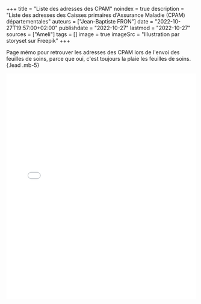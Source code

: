 +++
title = "Liste des adresses des CPAM"
noindex = true
description = "Liste des adresses des Caisses primaires d'Assurance Maladie (CPAM) départementales"
auteurs = ["Jean-Baptiste FRON"]
date = "2022-10-27T19:57:00+02:00"
publishdate = "2022-10-27"
lastmod = "2022-10-27"
sources = ["Ameli"]
tags = []
image = true
imageSrc = "Illustration par storyset sur Freepik"
+++

Page mémo pour retrouver les adresses des CPAM lors de l'envoi des feuilles de soins, parce que oui, c'est toujours la plaie les feuilles de soins.
{.lead .mb-5}

<embed src="/print/cpam.pdf" type="application/pdf" title="Liste des adresses des CPAM pour l'envoi de documents" width="100%" height="600">

